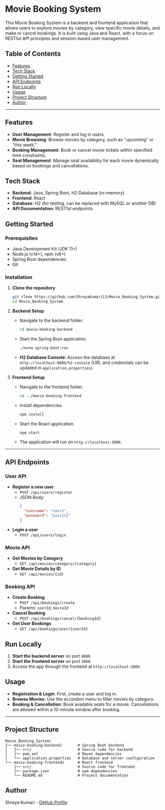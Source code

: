 
# Movie Booking System

This Movie Booking System is a backend and frontend application that allows users to explore movies by category, view specific movie details, and make or cancel bookings. It is built using Java and React, with a focus on RESTful API principles and session-based user management.

## Table of Contents
- [Features](#features)
- [Tech Stack](#tech-stack)
- [Getting Started](#getting-started)
- [API Endpoints](#api-endpoints)
- [Run Locally](#run-locally)
- [Usage](#usage)
- [Project Structure](#project-structure)
- [Author](#author)

---

## Features
- **User Management**: Register and log in users.
- **Movie Browsing**: Browse movies by category, such as "upcoming" or "this week."
- **Booking Management**: Book or cancel movie tickets within specified time constraints.
- **Seat Management**: Manage seat availability for each movie dynamically based on bookings and cancellations.

## Tech Stack
- **Backend**: Java, Spring Boot, H2 Database (in-memory)
- **Frontend**: React
- **Database**: H2 (for testing, can be replaced with MySQL or another DB)
- **API Documentation**: RESTful endpoints

## Getting Started

### Prerequisites
- Java Development Kit (JDK 11+)
- Node.js (v14+), npm (v6+)
- Spring Boot dependencies
- Git

### Installation
1. **Clone the repository**
   ```bash
   git clone https://github.com/ShreyaKumari13/Movie_Booking_System.git
   cd Movie_Booking_System
   ```

2. **Backend Setup**
   - Navigate to the backend folder.
     ```bash
     cd movie-booking-backend
     ```
   - Start the Spring Boot application.
     ```bash
     ./mvnw spring-boot:run
     ```
   - **H2 Database Console**:
     Access the database at `http://localhost:8080/h2-console` (URL and credentials can be updated in `application.properties`).

3. **Frontend Setup**
   - Navigate to the frontend folder.
     ```bash
     cd ../movie-booking-frontend
     ```
   - Install dependencies.
     ```bash
     npm install
     ```
   - Start the React application.
     ```bash
     npm start
     ```
   - The application will run on `http://localhost:3000`.

---

## API Endpoints

### User API
- **Register a new user**
  - `POST /api/users/register`
  - JSON Body:
    ```json
    {
      "username": "user1",
      "password": "pass123"
    }
    ```
- **Login a user**
  - `POST /api/users/login`

### Movie API
- **Get Movies by Category**
  - `GET /api/movies/category/{category}`
- **Get Movie Details by ID**
  - `GET /api/movies/{id}`

### Booking API
- **Create Booking**
  - `POST /api/bookings/create`
  - Params: `userId`, `movieId`
- **Cancel Booking**
  - `POST /api/bookings/cancel/{bookingId}`
- **Get User Bookings**
  - `GET /api/bookings/user/{userId}`

## Run Locally

1. **Start the backend server** on port `8080`.
2. **Start the frontend server** on port `3000`.
3. Access the app through the frontend at `http://localhost:3000`.

## Usage
- **Registration & Login**: First, create a user and log in.
- **Browse Movies**: Use the accordion menu to filter movies by category.
- **Booking & Cancellation**: Book available seats for a movie. Cancellations are allowed within a 10-minute window after booking.

---

## Project Structure
```plaintext
Movie_Booking_System/
├── movie-booking-backend/       # Spring Boot backend
│   ├── src/                     # Source code for backend
│   ├── pom.xml                  # Maven dependencies
│   └── application.properties   # Database and server configuration
└── movie-booking-frontend/      # React frontend
    ├── src/                     # Source code for frontend
    ├── package.json             # npm dependencies
    └── README.md                # Project documentation
```

## Author
Shreya Kumari - [GitHub Profile](https://github.com/ShreyaKumari13)
